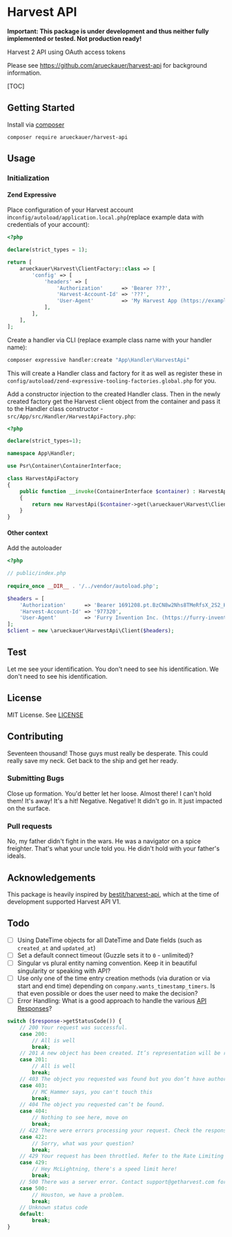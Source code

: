 # Harvest API

**Important: This package is under development and thus neither fully implemented or tested. Not production ready!**

Harvest 2 API using OAuth access tokens

Please see <https://github.com/arueckauer/harvest-api> for background information.

[TOC]

## Getting Started

Install via [composer](https://getcomposer.org/)

```composer require arueckauer/harvest-api```

## Usage

### Initialization

#### Zend Expressive

Place configuration of your Harvest account in`config/autoload/application.local.php`(replace example data with credentials of your account):

```php
<?php

declare(strict_types = 1);

return [
    arueckauer\Harvest\ClientFactory::class => [
        'config' => [
            'headers' => [
                'Authorization'      => 'Bearer ???',
                'Harvest-Account-Id' => '???',
                'User-Agent'         => 'My Harvest App (https://example.com)',
            ],
        ],
    ],
];

```

Create a handler via CLI (replace example class name with your handler name):

```bash
composer expressive handler:create "App\Handler\HarvestApi"
```

This will create a Handler class and factory for it as well as register these in `config/autoload/zend-expressive-tooling-factories.global.php` for you.

Add a constructor injection to the created Handler class. Then in the newly created factory get the Harvest client object from the container and pass it to the Handler class constructor - `src/App/src/Handler/HarvestApiFactory.php`:

```php
<?php

declare(strict_types=1);

namespace App\Handler;

use Psr\Container\ContainerInterface;

class HarvestApiFactory
{
    public function __invoke(ContainerInterface $container) : HarvestApi
    {
        return new HarvestApi($container->get(\arueckauer\Harvest\Client::class));
    }
}

```



#### Other context

Add the autoloader

```php
<?php

// public/index.php
    
require_once __DIR__ . '/../vendor/autoload.php';

$headers = [
    'Authorization'      => 'Bearer 1691208.pt.BzCN8w2Nhs8TMeRfsX_2S2_HDup7e_7e5GPXUUsgkAOu_30BFI9zJjJLLZvyA2x3p3kX_OWBoJOI7394BvW0Bw',
    'Harvest-Account-Id' => '977320',
    'User-Agent'         => 'Furry Invention Inc. (https://furry-invention.com/contact)',
];
$client = new \arueckauer\HarvestApi\Client($headers);

```



## Test

Let me see your identification. You don't need to see his identification. We don't need to see his identification.

## License

MIT License. See [LICENSE](LICENSE)

## Contributing

Seventeen thousand! Those guys must really be desperate. This could really save my neck. Get back to the ship and get her ready.

### Submitting Bugs

Close up formation. You'd better let her loose. Almost there! I can't hold them! It's away! It's a hit! Negative. Negative! It didn't go in. It just impacted on the surface.

### Pull requests

No, my father didn't fight in the wars. He was a navigator on a spice freighter. That's what your uncle told you. He didn't hold with your father's ideals.

## Acknowledgements

This package is heavily inspired by [bestit/harvest-api](https://github.com/bestit/harvest-api), which at the time of development supported Harvest API V1.

## Todo

* [ ] Using DateTime objects for all DateTime and Date fields (such as `created_at` and `updated_at`)
* [ ] Set a default connect timeout (Guzzle sets it to `0` - unlimited)?
* [ ] Singular vs plural entity naming convention. Keep it in beautiful singularity or speaking with API?
* [ ] Use only one of the time entry creation methods (via duration or via start and end time) depending on `company.wants_timestamp_timers`. Is that even possible or does the user need to make the decision?
* [ ] Error Handling: What is a good approach to handle the various [API Responses](https://help.getharvest.com/api-v2/introduction/overview/general/#api-responses)?

```php
switch ($response->getStatusCode()) {
    // 200 Your request was successful.
    case 200:
        // All is well
        break;
    // 201 A new object has been created. It’s representation will be returned in the response body.
    case 201:
        // All is well
        break;
    // 403 The object you requested was found but you don’t have authorization to perform your request.
    case 403:
        // MC Hammer says, you can't touch this
        break;
    // 404 The object you requested can’t be found.
    case 404:
        // Nothing to see here, move on
        break;
    // 422 There were errors processing your request. Check the response body for additional information.
    case 422:
        // Sorry, what was your question?
        break;
    // 429 Your request has been throttled. Refer to the Rate Limiting section for details.
    case 429:
        // Hey McLightning, there's a speed limit here!
        break;
    // 500 There was a server error. Contact support@getharvest.com for help.
    case 500:
        // Houston, we have a problem.
        break;
    // Unknown status code
    default:
        break;
}
```



